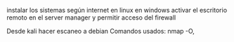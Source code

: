 instalar los sistemas según internet en linux
en windows activar el escritorio remoto en el server manager y permitir acceso del firewall


Desde kali hacer escaneo a debian
Comandos usados:
nmap -O, 